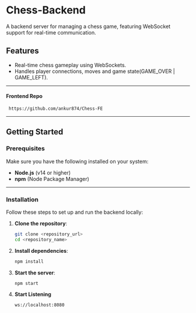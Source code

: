 # Chess-Backend

A backend server for managing a chess game, featuring WebSocket support for real-time communication.

## Features
- Real-time chess gameplay using WebSockets.
- Handles player connections, moves and game state(GAME_OVER | GAME_LEFT).

---

#### Frontend Repo 
     https://github.com/ankur874/Chess-FE

---

## Getting Started

### Prerequisites
Make sure you have the following installed on your system:
- **Node.js** (v14 or higher)
- **npm** (Node Package Manager)

---

### Installation
Follow these steps to set up and run the backend locally:

1. **Clone the repository**:
   ```bash
   git clone <repository_url>
   cd <repository_name>
   
2. **Install dependencies**:
   ```bash
   npm install
   
4. **Start the server**:
   ```bash
   npm start

6. **Start Listening**
   ```bash
   ws://localhost:8080
   
  
